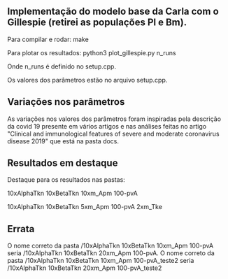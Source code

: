 ## Implementação do modelo base da Carla com o Gillespie (retirei as populações Pl e Bm). 

Para compilar e rodar: make 

Para plotar os resultados: python3 plot_gillespie.py n_runs

Onde n_runs é definido no setup.cpp. 

Os valores dos parâmetros estão no arquivo setup.cpp. 

## Variações nos parâmetros 

As variações nos valores dos parâmetros foram inspiradas pela descrição da covid 19 presente em vários artigos e nas análises feitas no artigo "Clinical and immunological features of severe and moderate coronavirus disease 2019" que está na pasta docs. 

## Resultados em destaque
Destaque para os resultados nas pastas: 

10xAlphaTkn 10xBetaTkn 10xm_Apm 100-pvA 

10xAlphaTkn 10xBetaTkn 5xm_Apm 100-pvA 2xm_Tke

## Errata
O nome correto da pasta /10xAlphaTkn 10xBetaTkn 10xm_Apm 100-pvA seria /10xAlphaTkn 10xBetaTkn 20xm_Apm 100-pvA. 
O nome correto da pasta /10xAlphaTkn 10xBetaTkn 10xm_Apm 100-pvA_teste2 seria /10xAlphaTkn 10xBetaTkn 20xm_Apm 100-pvA_teste2



